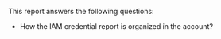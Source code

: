 This report answers the following questions:

- How the IAM credential report is organized in the account?
